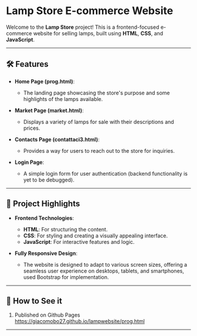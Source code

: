 
# Lamp Store E-commerce Website

Welcome to the **Lamp Store** project! This is a frontend-focused e-commerce website for selling lamps, built using **HTML**, **CSS**, and **JavaScript**.

---

## 🛠️ Features

- **Home Page (prog.html)**: 
  - The landing page showcasing the store's purpose and some highlights of the lamps available.

- **Market Page (market.html)**:
  - Displays a variety of lamps for sale with their descriptions and prices.
  
- **Contacts Page (contattaci3.html)**:
  - Provides a way for users to reach out to the store for inquiries.

- **Login Page**:
  - A simple login form for user authentication (backend functionality is yet to be debugged).

---

## 🚀 Project Highlights

- **Frontend Technologies**:
  - **HTML**: For structuring the content.
  - **CSS**: For styling and creating a visually appealing interface.
  - **JavaScript**: For interactive features and logic.

- **Fully Responsive Design**:
  - The website is designed to adapt to various screen sizes, offering a seamless user experience on desktops, tablets, and smartphones,
  used Bootstrap for implementation.

---



## 🌟 How to See it

1. Published on Github Pages
    https://giacomobo27.github.io/lampwebsite/prog.html

---
